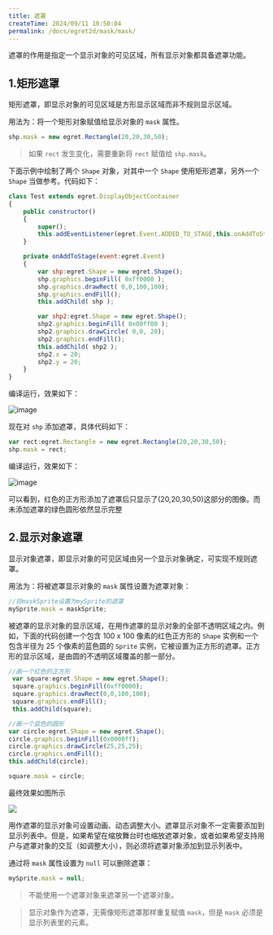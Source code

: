 ```yaml
---
title: 遮罩
createTime: 2024/09/11 10:50:04
permalink: /docs/egret2d/mask/mask/
---
```


遮罩的作用是指定一个显示对象的可见区域，所有显示对象都具备遮罩功能。

## 1.矩形遮罩

矩形遮罩，即显示对象的可见区域是方形显示区域而非不规则显示区域。

用法为：将一个矩形对象赋值给显示对象的 `mask` 属性。

~~~javascript
shp.mask = new egret.Rectangle(20,20,30,50); 
~~~

> 如果 `rect` 发生变化，需要重新将 `rect` 赋值给 `shp.mask`。

下面示例中绘制了两个 `Shape` 对象，对其中一个 `Shape` 使用矩形遮罩，另外一个 `Shape` 当做参考。代码如下：

~~~javascript
class Test extends egret.DisplayObjectContainer
{
    public constructor()
    {
        super();
        this.addEventListener(egret.Event.ADDED_TO_STAGE,this.onAddToStage,this);
    }

    private onAddToStage(event:egret.Event)
    {
        var shp:egret.Shape = new egret.Shape();
        shp.graphics.beginFill( 0xff0000 );
        shp.graphics.drawRect( 0,0,100,100);
        shp.graphics.endFill();
        this.addChild( shp );

        var shp2:egret.Shape = new egret.Shape();
        shp2.graphics.beginFill( 0x00ff00 );
        shp2.graphics.drawCircle( 0,0, 20);
        shp2.graphics.endFill();
        this.addChild( shp2 );
        shp2.x = 20;
        shp2.y = 20;
    }
}
~~~

编译运行，效果如下：

![image](55653415102ac.png)

现在对 `shp` 添加遮罩，具体代码如下：

~~~javascript
var rect:egret.Rectangle = new egret.Rectangle(20,20,30,50);  
shp.mask = rect;
~~~


编译运行，效果如下：

![image](5565341511ede.png)

可以看到，红色的正方形添加了遮罩后只显示了(20,20,30,50)这部分的图像。而未添加遮罩的绿色圆形依然显示完整


## 2.显示对象遮罩

显示对象遮罩，即显示对象的可见区域由另一个显示对象确定，可实现不规则遮罩。

用法为：将被遮罩显示对象的 `mask` 属性设置为遮罩对象：

```javascript
//将maskSprite设置为mySprite的遮罩
mySprite.mask = maskSprite;
```
被遮罩的显示对象的显示区域，在用作遮罩的显示对象的全部不透明区域之内。例如，下面的代码创建一个包含 100 x 100 像素的红色正方形的 `Shape` 实例和一个包含半径为 25 个像素的蓝色圆的 `Sprite` 实例，它被设置为正方形的遮罩。正方形的显示区域，是由圆的不透明区域覆盖的那一部分。

```javascript
//画一个红色的正方形
 var square:egret.Shape = new egret.Shape();
 square.graphics.beginFill(0xff0000);
 square.graphics.drawRect(0,0,100,100);
 square.graphics.endFill();
 this.addChild(square);

//画一个蓝色的圆形
var circle:egret.Shape = new egret.Shape();
circle.graphics.beginFill(0x0000ff);
circle.graphics.drawCircle(25,25,25);
circle.graphics.endFill();
this.addChild(circle);

square.mask = circle;
```
最终效果如图所示

![](55a32cdb75779.png)

用作遮罩的显示对象可设置动画、动态调整大小。遮罩显示对象不一定需要添加到显示列表中。但是，如果希望在缩放舞台时也缩放遮罩对象，或者如果希望支持用户与遮罩对象的交互（如调整大小），则必须将遮罩对象添加到显示列表中。

通过将 `mask` 属性设置为 `null` 可以删除遮罩：

```javascript
mySprite.mask = null;
```
> 不能使用一个遮罩对象来遮罩另一个遮罩对象。

> 显示对象作为遮罩，无需像矩形遮罩那样重复赋值 `mask`，但是 `mask` 必须是显示列表里的元素。

